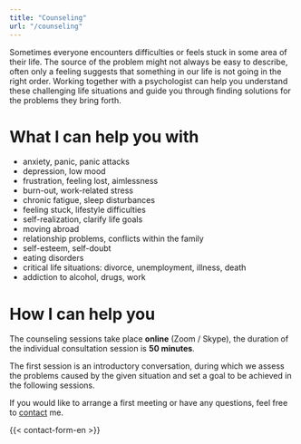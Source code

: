 ```yaml
---
title: "Counseling"
url: "/counseling"
---
```


Sometimes everyone encounters difficulties or feels stuck in some area of ​​their life. The source of the problem might not always be easy to describe, often only a feeling suggests that something in our life is not going in the right order. Working together with a psychologist can help you understand these challenging life situations and guide you through finding solutions for the problems they bring forth.

# What I can help you with

* anxiety, panic, panic attacks
* depression, low mood
* frustration, feeling lost, aimlessness
* burn-out, work-related stress
* chronic fatigue, sleep disturbances
* feeling stuck, lifestyle difficulties
* self-realization, clarify life goals
* moving abroad
* relationship problems, conflicts within the family
* self-esteem, self-doubt
* eating disorders
* critical life situations: divorce, unemployment, illness, death
* addiction to alcohol, drugs, work


# How I can help you

The counseling sessions take place **online** (Zoom / Skype), the duration of the individual consultation session is **50 minutes**.

The first session is an introductory conversation, during which we assess the problems caused by the given situation and set a goal to be achieved in the following sessions.

If you would like to arrange a first meeting or have any questions, feel free to [contact](/contact) me.

{{< contact-form-en >}}
